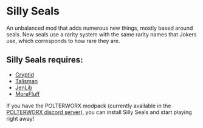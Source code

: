 # Silly Seals

An unbalanced mod that adds numerous new things, mostly based around seals. 
New seals use a rarity system with the same rarity names that Jokers use, which corresponds to how rare they are.

## Silly Seals **requires**:
- [Cryptid](https://github.com/MathIsFun0/Cryptid)
- [Talisman](https://github.com/MathIsFun0/Talisman)
- [JenLib](https://github.com/jenwalter666/JensBalatroCollection)
- [MoreFluff](https://github.com/notmario/MoreFluff)

If you have the POLTERWORX modpack (currently available in the [POLTERWORX discord server](https://discord.gg/polterworx)), you can install Silly Seals and start playing right away!
